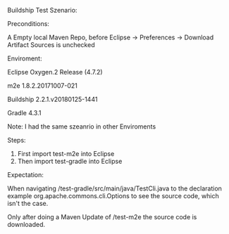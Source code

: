 Buildship Test Szenario: 

Preconditions: 

A Empty local Maven Repo, before 
Eclipse -> Preferences -> Download Artifact Sources is unchecked

Enviroment:

Eclipse Oxygen.2 Release (4.7.2)

m2e 1.8.2.20171007-021

Buildship 2.2.1.v20180125-1441

Gradle 4.3.1

Note: I had the same szeanrio in other Enviroments

Steps: 

1. First import test-m2e into Eclipse 
2. Then  import test-gradle into Eclipse 

Expectation:

When navigating /test-gradle/src/main/java/TestCli.java to the declaration example org.apache.commons.cli.Options to see the source code, which isn't the case.

Only after doing a Maven Update of /test-m2e the source code is downloaded.

